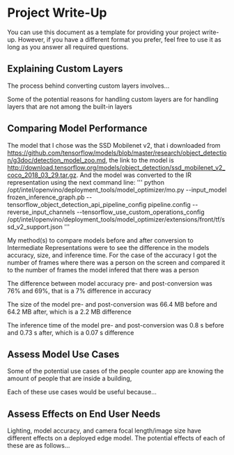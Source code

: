 # Project Write-Up

You can use this document as a template for providing your project write-up. However, if you
have a different format you prefer, feel free to use it as long as you answer all required
questions.

## Explaining Custom Layers

The process behind converting custom layers involves...

Some of the potential reasons for handling custom layers are for handling layers that are not among the built-in layers

## Comparing Model Performance

The model that I chose was the SSD Mobilenet v2, that i downloaded from https://github.com/tensorflow/models/blob/master/research/object_detection/g3doc/detection_model_zoo.md, the link to the model is http://download.tensorflow.org/models/object_detection/ssd_mobilenet_v2_coco_2018_03_29.tar.gz. And the model was converted to the IR representation using the next command line:
'''
python /opt/intel/openvino/deployment_tools/model_optimizer/mo.py --input_model frozen_inference_graph.pb --tensorflow_object_detection_api_pipeline_config pipeline.config --reverse_input_channels --tensorflow_use_custom_operations_config /opt/intel/openvino/deployment_tools/model_optimizer/extensions/front/tf/ssd_v2_support.json
'''

My method(s) to compare models before and after conversion to Intermediate Representations
were to see the difference in the models accuracy, size, and inference time. For the case of the accuracy
I got the number of frames where there was a person on the screen and compared it to the number of frames
the model infered that there was a person

The difference between model accuracy pre- and post-conversion was 76% and 69%, that is a 7% difference in accuracy

The size of the model pre- and post-conversion was 66.4 MB before and 64.2 MB after, which is a 2.2 MB difference

The inference time of the model pre- and post-conversion was 0.8 s before and 0.73 s after, which is a 0.07 s difference

## Assess Model Use Cases

Some of the potential use cases of the people counter app are knowing the amount of people that are inside a building, 


Each of these use cases would be useful because...

## Assess Effects on End User Needs

Lighting, model accuracy, and camera focal length/image size have different effects on a
deployed edge model. The potential effects of each of these are as follows...

